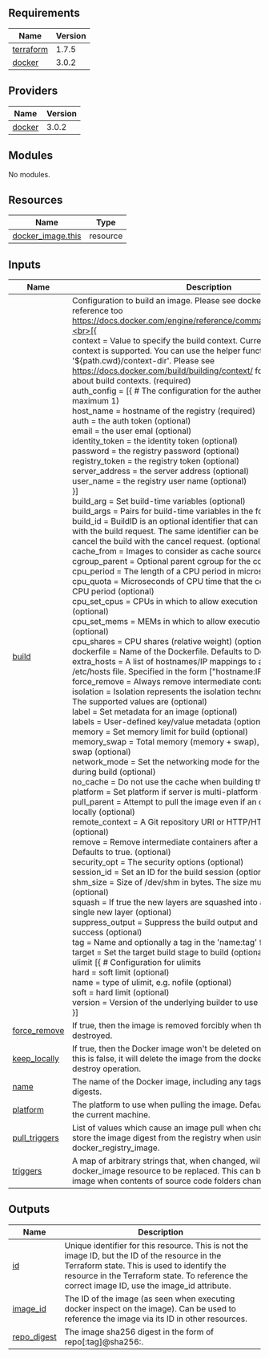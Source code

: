 <!-- BEGIN_TF_DOCS -->
## Requirements

| Name | Version |
|------|---------|
| <a name="requirement_terraform"></a> [terraform](#requirement\_terraform) | 1.7.5 |
| <a name="requirement_docker"></a> [docker](#requirement\_docker) | 3.0.2 |

## Providers

| Name | Version |
|------|---------|
| <a name="provider_docker"></a> [docker](#provider\_docker) | 3.0.2 |

## Modules

No modules.

## Resources

| Name | Type |
|------|------|
| [docker_image.this](https://registry.terraform.io/providers/kreuzwerker/docker/3.0.2/docs/resources/image) | resource |

## Inputs

| Name | Description | Type | Default | Required |
|------|-------------|------|---------|:--------:|
| <a name="input_build"></a> [build](#input\_build) | Configuration to build an image. Please see docker build command reference too https://docs.docker.com/engine/reference/commandline/build/#options.<br>[{<br>  context = Value to specify the build context. Currently, only a PATH context is supported. You can use the helper function '$\{path.cwd}/context-dir'. Please see https://docs.docker.com/build/building/context/ for more information about build contexts. (required)<br>  auth\_config = [{ # The configuration for the authentication (optional, maximum 1)<br>    host\_name      = hostname of the registry (required)<br>    auth           = the auth token (optional)<br>    email          = the user emal (optional)<br>    identity\_token = the identity token (optional)<br>    password       = the registry password (optional)<br>    registry\_token = the registry token (optional)<br>    server\_address = the server address (optional)<br>    user\_name      = the registry user name (optional)<br>  }]<br>  build\_arg       = Set build-time variables (optional)<br>  build\_args      = Pairs for build-time variables in the form TODO (optional)<br>  build\_id        = BuildID is an optional identifier that can be passed together with the build request. The same identifier can be used to gracefully cancel the build with the cancel request. (optional)<br>  cache\_from      = Images to consider as cache sources (optional)<br>  cgroup\_parent   = Optional parent cgroup for the container (optional)<br>  cpu\_period      = The length of a CPU period in microseconds (optional)<br>  cpu\_quota       = Microseconds of CPU time that the container can get in a CPU period (optional)<br>  cpu\_set\_cpus    = CPUs in which to allow execution (e.g., 0-3, 0, 1) (optional)<br>  cpu\_set\_mems    = MEMs in which to allow execution (0-3, 0, 1) (optional)<br>  cpu\_shares      = CPU shares (relative weight) (optional)<br>  dockerfile      = Name of the Dockerfile. Defaults to Dockerfile. (optional)<br>  extra\_hosts     = A list of hostnames/IP mappings to add to the container’s /etc/hosts file. Specified in the form ["hostname:IP"] (optional)<br>  force\_remove    = Always remove intermediate containers (optional)<br>  isolation       = Isolation represents the isolation technology of a container. The supported values are (optional)<br>  label           = Set metadata for an image (optional)<br>  labels          = User-defined key/value metadata (optional)<br>  memory          = Set memory limit for build (optional)<br>  memory\_swap     = Total memory (memory + swap), -1 to enable unlimited swap (optional)<br>  network\_mode    = Set the networking mode for the RUN instructions during build (optional)<br>  no\_cache        = Do not use the cache when building the image (optional)<br>  platform        = Set platform if server is multi-platform capable (optional)<br>  pull\_parent     = Attempt to pull the image even if an older image exists locally (optional)<br>  remote\_context  = A Git repository URI or HTTP/HTTPS context URI (optional)<br>  remove          = Remove intermediate containers after a successful build. Defaults to true. (optional)<br>  security\_opt    = The security options (optional)<br>  session\_id      = Set an ID for the build session (optional)<br>  shm\_size        = Size of /dev/shm in bytes. The size must be greater than 0 (optional)<br>  squash          = If true the new layers are squashed into a new image with a single new layer (optional)<br>  suppress\_output = Suppress the build output and print image ID on success (optional)<br>  tag             = Name and optionally a tag in the 'name:tag' format (optional)<br>  target          = Set the target build stage to build (optional)<br>  ulimit [{ # Configuration for ulimits<br>    hard = soft limit (optional)<br>    name = type of ulimit, e.g. nofile (optional)<br>    soft = hard limit (optional)<br>  version = Version of the underlying builder to use (optional)<br>}] | <pre>list(object({<br>    context = string<br>    auth_config = optional(list(object({<br>      host_name      = optional(string, null)<br>      auth           = optional(string, null)<br>      email          = optional(string, null)<br>      identity_token = optional(string, null)<br>      password       = optional(string, null)<br>      registry_token = optional(string, null)<br>      server_address = optional(string, null)<br>      user_name      = optional(string, null)<br>    })))<br>    build_arg       = optional(map(string), null)<br>    build_args      = optional(map(string), null)<br>    build_id        = optional(string, null)<br>    cache_from      = optional(list(string), null)<br>    cgroup_parent   = optional(string, null)<br>    cpu_period      = optional(number, null)<br>    cpu_quota       = optional(number, null)<br>    cpu_set_cpus    = optional(string, null)<br>    cpu_set_mems    = optional(string, null)<br>    cpu_shares      = optional(number, null)<br>    dockerfile      = optional(string, null)<br>    extra_hosts     = optional(list(string), null)<br>    force_remove    = optional(bool, null)<br>    isolation       = optional(string, null)<br>    label           = optional(map(string), null)<br>    labels          = optional(map(string), null)<br>    memory          = optional(number, null)<br>    memory_swap     = optional(number, null)<br>    network_mode    = optional(string, null)<br>    no_cache        = optional(bool, null)<br>    platform        = optional(string, null)<br>    pull_parent     = optional(bool, null)<br>    remote_context  = optional(string, null)<br>    remove          = optional(bool, null)<br>    security_opt    = optional(list(string), null)<br>    session_id      = optional(string, null)<br>    shm_size        = optional(number, null)<br>    squash          = optional(bool, null)<br>    suppress_output = optional(bool, null)<br>    tag             = optional(list(string), null)<br>    target          = optional(string, null)<br>    ulimit = optional(list(object({<br>      hard = optional(number, null)<br>      name = optional(string, null)<br>      soft = optional(number, null)<br>    })))<br>    version = optional(string, null)<br>  }))</pre> | `null` | no |
| <a name="input_force_remove"></a> [force\_remove](#input\_force\_remove) | If true, then the image is removed forcibly when the resource is destroyed. | `bool` | `false` | no |
| <a name="input_keep_locally"></a> [keep\_locally](#input\_keep\_locally) | If true, then the Docker image won't be deleted on destroy operation. If this is false, it will delete the image from the docker local storage on destroy operation. | `bool` | `true` | no |
| <a name="input_name"></a> [name](#input\_name) | The name of the Docker image, including any tags or SHA256 repo digests. | `string` | n/a | yes |
| <a name="input_platform"></a> [platform](#input\_platform) | The platform to use when pulling the image. Defaults to the platform of the current machine. | `string` | `null` | no |
| <a name="input_pull_triggers"></a> [pull\_triggers](#input\_pull\_triggers) | List of values which cause an image pull when changed. This is used to store the image digest from the registry when using the docker\_registry\_image. | `list(string)` | `null` | no |
| <a name="input_triggers"></a> [triggers](#input\_triggers) | A map of arbitrary strings that, when changed, will force the docker\_image resource to be replaced. This can be used to rebuild an image when contents of source code folders change | `map(string)` | `null` | no |

## Outputs

| Name | Description |
|------|-------------|
| <a name="output_id"></a> [id](#output\_id) | Unique identifier for this resource. This is not the image ID, but the ID of the resource in the Terraform state. This is used to identify the resource in the Terraform state. To reference the correct image ID, use the image\_id attribute. |
| <a name="output_image_id"></a> [image\_id](#output\_image\_id) | The ID of the image (as seen when executing docker inspect on the image). Can be used to reference the image via its ID in other resources. |
| <a name="output_repo_digest"></a> [repo\_digest](#output\_repo\_digest) | The image sha256 digest in the form of repo[:tag]@sha256:<hash>. |
<!-- END_TF_DOCS -->